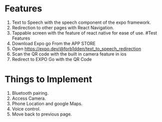 # Features
1. Text to Speech with the speech component of the expo framework. 
2. Redirection to other pages with React Navigation.
3. Tappable screen with the <Pressable> feature of react native for ease of use. 
#Test Features
1. Download Expo go From the APP STORE
2. Open https://expo.dev/@forb1dden/text_to_speech_redirection
3. Scan the QR code with the built in camera feature in ios 
4. Redirect to EXPO Go with the QR Code
# Things to Implement
1. Bluetooth pairing.
2. Access Camera.
3. Phone Location and google Maps. 
4. Voice control. 
5. Move back to previous page.
